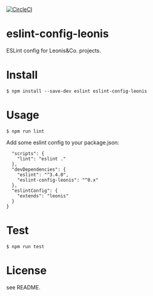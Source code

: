 [![CircleCI](https://circleci.com/gh/leonis/eslint-config-leonis.svg?style=svg)](https://circleci.com/gh/leonis/eslint-config-leonis)

# eslint-config-leonis

ESLint config for Leonis&amp;Co. projects.

# Install

```
$ npm install --save-dev eslint eslint-config-leonis
```

# Usage

```
$ npm run lint
```

Add some eslint config to your package.json:

```
  "scripts": {
    "lint": "eslint ."
  },
  "devDependencies": {
    "eslint": "^3.4.0",
    "eslint-config-leonis": "^0.x"
  },
  "eslintConfig": {
    "extends": "leonis"
  }
}
```

# Test

```
$ npm run test
```

# License

see README.

